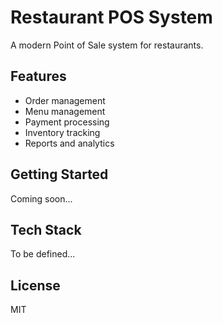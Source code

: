 # Restaurant POS System

A modern Point of Sale system for restaurants.

## Features

- Order management
- Menu management
- Payment processing
- Inventory tracking
- Reports and analytics

## Getting Started

Coming soon...

## Tech Stack

To be defined...

## License

MIT
